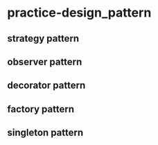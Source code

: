 # practice-design_pattern

## strategy pattern

## observer pattern

## decorator pattern

## factory pattern

## singleton pattern

